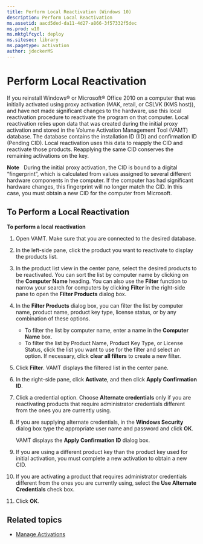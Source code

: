 ```yaml
---
title: Perform Local Reactivation (Windows 10)
description: Perform Local Reactivation
ms.assetid: aacd5ded-da11-4d27-a866-3f57332f5dec
ms.prod: w10
ms.mktglfcycl: deploy
ms.sitesec: library
ms.pagetype: activation
author: jdeckerMS
---
```


# Perform Local Reactivation

If you reinstall Windows® or Microsoft® Office 2010 on a computer that was initially activated using proxy activation (MAK, retail, or CSLVK (KMS host)), and have not made significant changes to the hardware, use this local reactivation procedure to reactivate the program on that computer.
Local reactivation relies upon data that was created during the initial proxy activation and stored in the Volume Activation Management Tool (VAMT) database. The database contains the installation ID (IID) and confirmation ID (Pending CID). Local reactivation uses this data to reapply the CID and reactivate those products. Reapplying the same CID conserves the remaining activations on the key.

**Note**  
During the initial proxy activation, the CID is bound to a digital “fingerprint”, which is calculated from values assigned to several different hardware components in the computer. If the computer has had significant hardware changes, this fingerprint will no longer match the CID. In this case, you must obtain a new CID for the computer from Microsoft.

## To Perform a Local Reactivation

**To perform a local reactivation**
1.  Open VAMT. Make sure that you are connected to the desired database.
2.  In the left-side pane, click the product you want to reactivate to display the products list.
3.  In the product list view in the center pane, select the desired products to be reactivated. You can sort the list by computer name by clicking on the **Computer Name** heading. You can also use the **Filter** function to narrow your search for computers by clicking **Filter** in the right-side pane to open the **Filter Products** dialog box.
4.  In the **Filter Products** dialog box, you can filter the list by computer name, product name, product key type, license status, or by any combination of these options.
    -   To filter the list by computer name, enter a name in the **Computer Name** box.
    -   To filter the list by Product Name, Product Key Type, or License Status, click the list you want to use for the filter and select an option. If necessary, click **clear all filters** to create a new filter.
5.  Click **Filter**. VAMT displays the filtered list in the center pane.
6.  In the right-side pane, click **Activate**, and then click **Apply Confirmation ID**.
7.  Click a credential option. Choose **Alternate credentials** only if you are reactivating products that require administrator credentials different from the ones you are currently using.
8.  If you are supplying alternate credentials, in the **Windows Security** dialog box type the appropriate user name and password and click **OK**.
    
    VAMT displays the **Apply Confirmation ID** dialog box.

10. If you are using a different product key than the product key used for initial activation, you must complete a new activation to obtain a new CID.
11. If you are activating a product that requires administrator credentials different from the ones you are currently using, select the **Use Alternate Credentials** check box.
12. Click **OK**.

## Related topics

- [Manage Activations](manage-activations-vamt.md)
